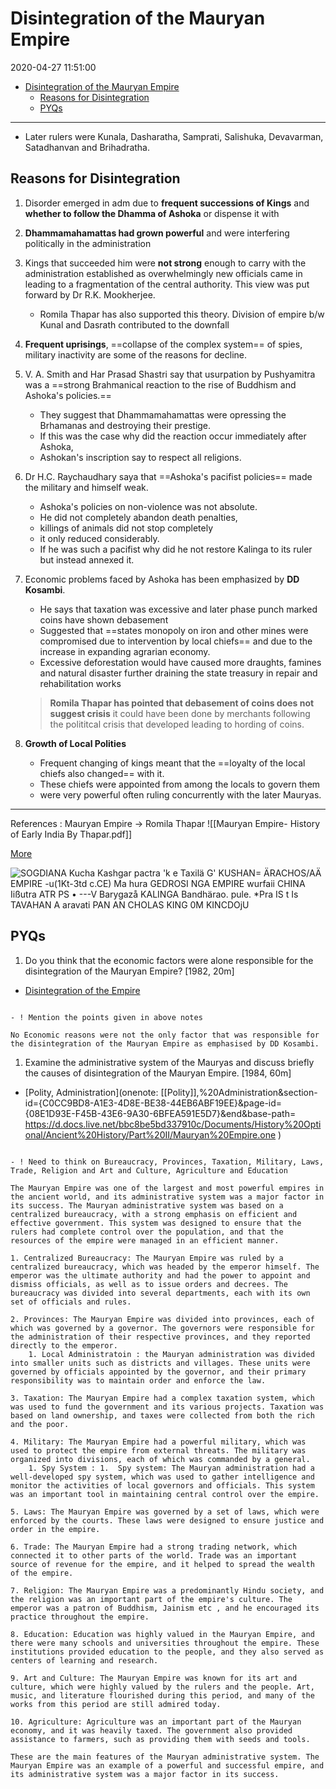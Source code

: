 # Disintegration of the Mauryan Empire

2020-04-27 11:51:00

- [Disintegration of the Mauryan Empire](#disintegration-of-the-mauryan-empire)
	- [Reasons for Disintegration](#reasons-for-disintegration)
	- [PYQs](#pyqs)

---

  - Later rulers were Kunala, Dasharatha, Samprati, Salishuka, Devavarman, Satadhanvan and Brihadratha.

## Reasons for Disintegration

  1. Disorder emerged in adm due to **frequent successions of Kings** and **whether to follow the Dhamma of Ashoka** or dispense it with
  2. **Dhammamahamattas had grown powerful** and were interfering politically in the administration
  3. Kings that succeeded him were **not strong** enough to carry with the administration established as overwhelmingly new officials came in leading to a fragmentation of the central authority. This view was put forward by Dr R.K. Mookherjee.
	  - Romila Thapar has also supported this theory. Division of empire b/w Kunal and Dasrath contributed to the downfall
  4. **Frequent uprisings**, ==collapse of the complex system== of spies, military inactivity are some of the reasons for decline.
  5. V. A. Smith and Har Prasad Shastri say that usurpation by Pushyamitra was a ==strong Brahmanical reaction to the rise of Buddhism and Ashoka's policies.==
	  - They suggest that Dhammamahamattas were opressing the Brhamanas and destroying their prestige.
	  - If this was the case why did the reaction occur immediately after Ashoka,
	  - Ashokan's inscription say to respect all religions.
  6. Dr H.C. Raychaudhary saya that ==Ashoka's pacifist policies== made the military and himself weak.
		- Ashoka's policies on non-violence was not absolute.
		- He did not completely abandon death penalties,
		- killings of animals did not stop completely
		- it only reduced considerably.
		- If he was such a pacifist why did he not restore Kalinga to its ruler but instead annexed it.
1. Economic problems faced by Ashoka has been emphasized by **DD Kosambi**.
	  - He says that taxation was excessive and later phase punch marked coins have shown debasement
	  - Suggested that ==states monopoly on iron and other mines were compromised due to intervention by local chiefs== and due to the increase in expanding agrarian economy.
	  - Excessive deforestation would have caused more draughts, famines and natural disaster further draining the state treasury in repair and rehabilitation works

	 > **Romila Thapar has pointed that debasement of coins does not suggest crisis** it could have been done by merchants following the polititcal crisis that developed leading to hording of coins.

2. **Growth of Local Polities**
	- Frequent changing of kings meant that the ==loyalty of the local chiefs also changed== with it.
	- These chiefs were appointed from among the locals to govern them
	- were very powerful often ruling concurrently with the later Mauryas.

---

References :
Mauryan Empire -> Romila Thapar
![[Mauryan Empire- History of Early India By Thapar.pdf]]

[More](https://www.historydiscussion.net/history-of-india/maurya-empire/causes-of-the-downfall-of-the-maurya-empire-indian-history/6501#:~:text=Dr%20Romila%20Thapar%20also%20agrees,the%20downfall%20of%20the%20Mauryas.)

![SOGDIANA Kucha Kashgar pactra 'k e Taxilä G' KUSHAN= ÄRACHOS/AÄ EMPIRE -u(1Kt-3td c.CE) Ma hura GEDROSI NGA EMPIRE wurfaii CHINA Iißutra ATR PS • ---V Barygazå KALINGA Bandhärao. pule. *Pra IS t Is TAVAHAN A aravati PAN AN CHOLAS KING 0M KINCDOjU ](Disintegration-of-the-Empire-image1-23425821.jpg)

## PYQs

1. Do you think that the economic factors were alone responsible for the disintegration of the Mauryan Empire? [1982, 20m]
- [Disintegration of the Empire](onenote:[[Disintegration]]%20of%20the%20Empire&section-id={C0CC9BD8-A1E3-4D8E-BE38-44EB6ABF19EE}&page-id={F7529FD5-7FAC-4AFA-BFD9-27E59DD5DD89}&end&base-path=https://d.docs.live.net/bbc8be5bd337910c/Documents/History%20Optional/Ancient%20History/Part%20II/Mauryan%20Empire.one)

```ad-Answer

- ! Mention the points given in above notes

No Economic reasons were not the only factor that was responsible for the disintegration of the Mauryan Empire as emphasised by DD Kosambi. 

```

1. Examine the administrative system of the Mauryas and discuss briefly the causes of disintegration of the Mauryan Empire. [1984, 60m]
- [Polity, Administration](onenote: [[Polity]],%20Administration&section-id={C0CC9BD8-A1E3-4D8E-BE38-44EB6ABF19EE}&page-id={08E1D93E-F45B-43E6-9A30-6BFEA591E5D7}&end&base-path= <https://d.docs.live.net/bbc8be5bd337910c/Documents/History%20Optional/Ancient%20History/Part%20II/Mauryan%20Empire.one> )

```ad-Answer

- ! Need to think on Bureaucracy, Provinces, Taxation, Military, Laws, Trade, Religion and Art and Culture, Agriculture and Education

The Mauryan Empire was one of the largest and most powerful empires in the ancient world, and its administrative system was a major factor in its success. The Mauryan administrative system was based on a centralized bureaucracy, with a strong emphasis on efficient and effective government. This system was designed to ensure that the rulers had complete control over the population, and that the resources of the empire were managed in an efficient manner.

1. Centralized Bureaucracy: The Mauryan Empire was ruled by a centralized bureaucracy, which was headed by the emperor himself. The emperor was the ultimate authority and had the power to appoint and dismiss officials, as well as to issue orders and decrees. The bureaucracy was divided into several departments, each with its own set of officials and rules.

2. Provinces: The Mauryan Empire was divided into provinces, each of which was governed by a governor. The governors were responsible for the administration of their respective provinces, and they reported directly to the emperor.
	1. Local Administratoin : the Mauryan administration was divided into smaller units such as districts and villages. These units were governed by officials appointed by the governor, and their primary responsibility was to maintain order and enforce the law.

3. Taxation: The Mauryan Empire had a complex taxation system, which was used to fund the government and its various projects. Taxation was based on land ownership, and taxes were collected from both the rich and the poor.

4. Military: The Mauryan Empire had a powerful military, which was used to protect the empire from external threats. The military was organized into divisions, each of which was commanded by a general.
	1. Spy System : 1.  Spy system: The Mauryan administration had a well-developed spy system, which was used to gather intelligence and monitor the activities of local governors and officials. This system was an important tool in maintaining central control over the empire.

5. Laws: The Mauryan Empire was governed by a set of laws, which were enforced by the courts. These laws were designed to ensure justice and order in the empire.

6. Trade: The Mauryan Empire had a strong trading network, which connected it to other parts of the world. Trade was an important source of revenue for the empire, and it helped to spread the wealth of the empire.

7. Religion: The Mauryan Empire was a predominantly Hindu society, and the religion was an important part of the empire's culture. The emperor was a patron of Buddhism, Jainism etc , and he encouraged its practice throughout the empire.

8. Education: Education was highly valued in the Mauryan Empire, and there were many schools and universities throughout the empire. These institutions provided education to the people, and they also served as centers of learning and research.

9. Art and Culture: The Mauryan Empire was known for its art and culture, which were highly valued by the rulers and the people. Art, music, and literature flourished during this period, and many of the works from this period are still admired today.

10. Agriculture: Agriculture was an important part of the Mauryan economy, and it was heavily taxed. The government also provided assistance to farmers, such as providing them with seeds and tools.

These are the main features of the Mauryan administrative system. The Mauryan Empire was an example of a powerful and successful empire, and its administrative system was a major factor in its success.

```
